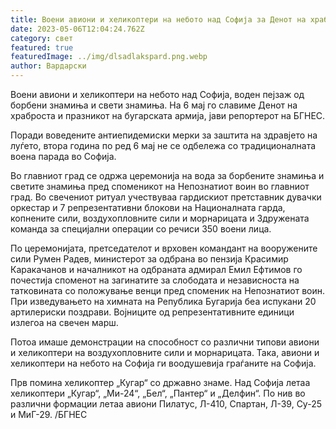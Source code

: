 ```yaml
---
title: Воени авиони и хеликоптери на небото над Софија за Денот на храброста
date: 2023-05-06T12:04:24.762Z
category: свет
featured: true
featuredImage: ../img/dlsadlakspard.png.webp
author: Вардарски
---
```


Воени авиони и хеликоптери на небото над Софија, воден пејзаж од борбени знамиња и свети знамиња. На 6 мај го славиме Денот на храброста и празникот на бугарската армија, јави репортерот на БГНЕС.

Поради воведените антиепидемиски мерки за заштита на здравјето на луѓето, втора година по ред 6 мај не се одбележа со традиционалната воена парада во Софија.

Во главниот град се одржа церемонија на вода за борбените знамиња и светите знамиња пред споменикот на Непознатиот воин во главниот град. Во свечениот ритуал учествуваа гардискиот претставник дувачки оркестар и 7 репрезентативни блокови на Националната гарда, копнените сили, воздухопловните сили и морнарицата и Здружената команда за специјални операции со речиси 350 воени лица.

По церемонијата, претседателот и врховен командант на вооружените сили Румен Радев, министерот за одбрана во пензија Красимир Каракачанов и началникот на одбраната адмирал Емил Ефтимов го почестија споменот на загинатите за слободата и независноста на татковината со положување венци пред споменик на Непознатиот воин. При изведувањето на химната на Република Бугарија беа испукани 20 артилериски поздрави. Војниците од репрезентативните единици излегоа на свечен марш.

Потоа имаше демонстрации на способност со различни типови авиони и хеликоптери на воздухопловните сили и морнарицата. Така, авиони и хеликоптери на небото на Софија ги воодушевија граѓаните на Софија.

Прв помина хеликоптер „Кугар“ со државно знаме. Над Софија летаа хеликоптери „Кугар“, „Ми-24“, „Бел“, „Пантер“ и „Делфин“. По нив во различни формации летаа авиони Пилатус, Л-410, Спартан, Л-39, Су-25 и МиГ-29. /БГНЕС
